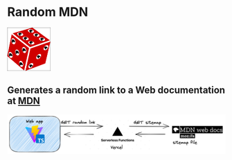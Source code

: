 # Random MDN

<img alt="logo" src="logo.png" width="100" height="100"/>

## Generates a random link to a Web documentation at [MDN]("https://developer.mozilla.org/en-US/")

<img alt="system-design" src="design.png" />
